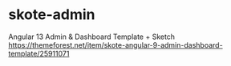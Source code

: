 # skote-admin
Angular 13 Admin &amp; Dashboard Template + Sketch
https://themeforest.net/item/skote-angular-9-admin-dashboard-template/25911071
